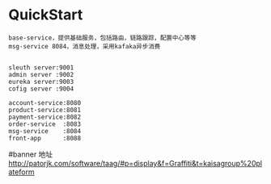 # QuickStart
	base-service，提供基础服务，包括路由，链路跟踪，配置中心等等
	msg-service 8084，消息处理，采用kafaka异步消费


	sleuth server:9001
	admin server :9002
	eureka server:9003
	cofig server :9004
	
	account-service:8080
	product-service:8081
	payment-service:8082
	order-service  :8083
	msg-service    :8084
	front-app      :8088

#banner 地址
  http://patorjk.com/software/taag/#p=display&f=Graffiti&t=kaisagroup%20plateform